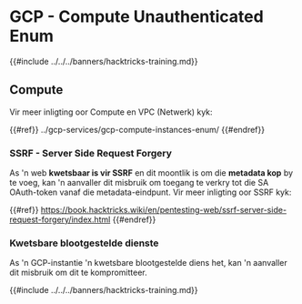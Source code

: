 # GCP - Compute Unauthenticated Enum

{{#include ../../../banners/hacktricks-training.md}}

## Compute

Vir meer inligting oor Compute en VPC (Netwerk) kyk:

{{#ref}}
../gcp-services/gcp-compute-instances-enum/
{{#endref}}

### SSRF - Server Side Request Forgery

As 'n web **kwetsbaar is vir SSRF** en dit moontlik is om die **metadata kop** by te voeg, kan 'n aanvaller dit misbruik om toegang te verkry tot die SA OAuth-token vanaf die metadata-eindpunt. Vir meer inligting oor SSRF kyk:

{{#ref}}
https://book.hacktricks.wiki/en/pentesting-web/ssrf-server-side-request-forgery/index.html
{{#endref}}

### Kwetsbare blootgestelde dienste

As 'n GCP-instantie 'n kwetsbare blootgestelde diens het, kan 'n aanvaller dit misbruik om dit te kompromitteer.

{{#include ../../../banners/hacktricks-training.md}}

